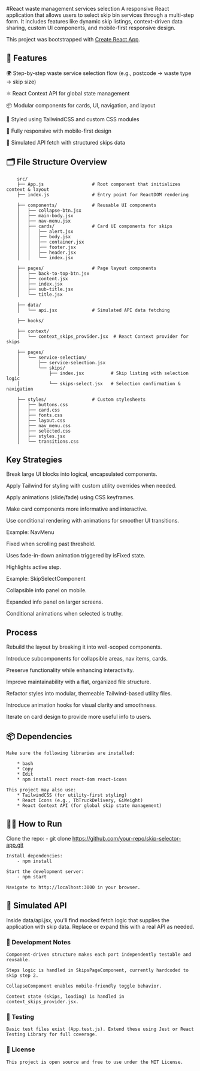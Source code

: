 #React waste management services selection
A responsive React application that allows users to select skip bin services through a multi-step form. It includes features like dynamic skip listings, context-driven data sharing, custom UI components, and mobile-first responsive design.

This project was bootstrapped with [Create React App](https://github.com/facebook/create-react-app).
## 🚀 Features
🌍 Step-by-step waste service selection flow (e.g., postcode → waste type → skip size)

⚛️ React Context API for global state management

📦 Modular components for cards, UI, navigation, and layout

🧱 Styled using TailwindCSS and custom CSS modules

📱 Fully responsive with mobile-first design

📡 Simulated API fetch with structured skips data


## 🗂️ File Structure Overview
        src/
        ├── App.js                  # Root component that initializes context & layout
        ├── index.js                # Entry point for ReactDOM rendering

        ├── components/             # Reusable UI components
        │   ├── collapse-btn.jsx
        │   ├── main-body.jsx
        │   ├── nav-menu.jsx
        │   ├── cards/              # Card UI components for skips
        │   │   ├── alert.jsx
        │   │   ├── body.jsx
        │   │   ├── container.jsx
        │   │   ├── footer.jsx
        │   │   ├── header.jsx
        │   │   └── index.jsx

        ├── pages/                  # Page layout components
        │   ├── back-to-top-btn.jsx
        │   ├── content.jsx
        │   ├── index.jsx
        │   ├── sub-title.jsx
        │   └── title.jsx

        ├── data/
        │   └── api.jsx             # Simulated API data fetching

        ├── hooks/

        ├── context/
        │   └── context_skips_provider.jsx  # React Context provider for skips

        ├── pages/
        │   └── service-selection/
        │       ├── service-selection.jsx
        │       └── skips/
        │           ├── index.jsx          # Skip listing with selection logic
        │           └── skips-select.jsx   # Selection confirmation & navigation

        ├── styles/                 # Custom stylesheets
        │   ├── buttons.css
        │   ├── card.css
        │   ├── fonts.css
        │   ├── layout.css
        │   ├── nav_menu.css
        │   ├── selected.css
        │   ├── styles.jsx
        │   └── transitions.css


## Key Strategies

Break large UI blocks into logical, encapsulated components.

Apply Tailwind for styling with custom utility overrides when needed.

Apply animations (slide/fade) using CSS keyframes.

Make card components more informative and interactive.

Use conditional rendering with animations for smoother UI transitions.

Example: NavMenu

Fixed when scrolling past threshold.

Uses fade-in-down animation triggered by isFixed state.

Highlights active step.

Example: SkipSelectComponent

Collapsible info panel on mobile.

Expanded info panel on larger screens.

Conditional animations when selected is truthy.

## Process

Rebuild the layout by breaking it into well-scoped components.

Introduce subcomponents for collapsible areas, nav items, cards.

Preserve functionality while enhancing interactivity.

Improve maintainability with a flat, organized file structure.

Refactor styles into modular, themeable Tailwind-based utility files.

Introduce animation hooks for visual clarity and smoothness.

Iterate on card design to provide more useful info to users.

## 📦 Dependencies
    Make sure the following libraries are installed:

        * bash
        * Copy
        * Edit
        * npm install react react-dom react-icons
    
    This project may also use:
        * TailwindCSS (for utility-first styling)
        * React Icons (e.g., TbTruckDelivery, GiWeight)
        * React Context API (for global skip state management)


## 🧑‍💻 How to Run
Clone the repo:
        - git clone https://github.com/your-repo/skip-selector-app.git

    Install dependencies:
        - npm install

    Start the development server:
        - npm start

    Navigate to http://localhost:3000 in your browser.


## 📁 Simulated API
Inside data/api.jsx, you'll find mocked fetch logic that supplies the application with skip data. Replace or expand this with a real API as needed.

### 🔧 Development Notes
    Component-driven structure makes each part independently testable and reusable.

    Steps logic is handled in SkipsPageComponent, currently hardcoded to skip step 2.

    CollapseComponent enables mobile-friendly toggle behavior.

    Context state (skips, loading) is handled in context_skips_provider.jsx.

### 🧪 Testing
    Basic test files exist (App.test.js). Extend these using Jest or React Testing Library for full coverage.

### 📃 License
    This project is open source and free to use under the MIT License.